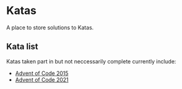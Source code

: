 # Katas

A place to store solutions to Katas.

## Kata list

Katas taken part in but not neccessarily complete currently include:

- [Advent of Code 2015]('https://adventofcode.com/2015')
- [Advent of Code 2021]('https://adventofcode.com/2021')
